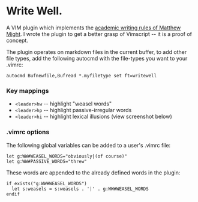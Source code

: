 # Write Well.

A VIM plugin which implements the [academic writing rules of Matthew Might](http://matt.might.net/articles/shell-scripts-for-passive-voice-weasel-words-duplicates/). I wrote the plugin to get a better grasp of Vimscript -- it is a proof of concept.

The plugin operates on markdown files in the current buffer, to add other file types, add the following autocmd with the file-types you want to your .vimrc:

    autocmd Bufnewfile,Bufread *.myfiletype set ft=writewell

### Key mappings

- `<leader>hw` -- highlight "weasel words"
- `<leader>hp` -- highlight passive-irregular words
- `<leader>hi` -- highlight lexical illusions (view screenshot below)

### .vimrc options

The following global variables can be added to a user's .vimrc file:

    let g:WW#WEASEL_WORDS="obviously|(of course)"
    let g:WW#PASSIVE_WORDS="threw"

These words are appended to the already defined words in the plugin:

    if exists("g:WW#WEASEL_WORDS")
      let s:weasels = s:weasels . '|' . g:WW#WEASEL_WORDS
    endif
